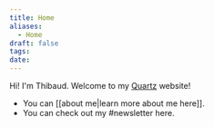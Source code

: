 ```yaml
---
title: Home
aliases:
  - Home
draft: false
tags: 
date:
---
```

Hi! I'm Thibaud. Welcome to my [Quartz](https://quartz.jzhao.xyz/) website! 

- You can [[about me|learn more about me here]]. 
- You can check out my #newsletter here.